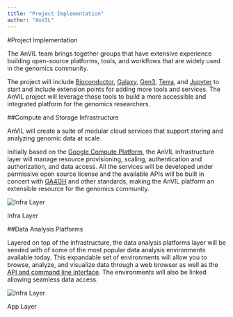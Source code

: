 ```yaml
---
title: "Project Implementation"
author: "AnVIL"
---
```


#Project Implementation

<hero small>The AnVIL team brings together groups that have extensive experience building open-source platforms, tools, and workflows that are widely used in the genomics community.</hero>

The project will include [Bioconductor](https://www.bioconductor.org/), [Galaxy](https://galaxyproject.org/), [Gen3](https://gen3.org/), [Terra](https://app.terra.bio/), and [Jupyter](https://jupyter.org/) to start and include extension points for adding more tools and services. The AnVIL project will leverage those tools to build a more accessible and integrated platform for the genomics researchers.

##Compute and Storage Infrastructure

<hero small>AnVIL will create a suite of modular cloud services that support storing and analyzing genomic data at scale.</hero>

Initially based on the [Google Compute Platform](https://cloud.google.com/), the AnVIL infrastructure layer will manage resource provisioning, scaling, authentication and authorization, and data access. All the services will be developed under permissive open source license and the available APIs will be built in concert with [GA4GH](https://www.ga4gh.org/) and other standards, making the AnVIL platform an extensible resource for the genomics community.

![Infra Layer](./_images/infra-layer.png)

<inscription>Infra Layer</inscription>

##Data Analysis Platforms

Layered on top of the infrastructure, the data analysis platforms layer will be seeded with of some of the most popular data analysis environments available today. This expandable set of environments will allow you to browse, analyze, and visualize data through a web browser as well as the [API and command line interface](https://github.com/anvilproject/client-apis). The environments will also be linked allowing seamless data access.

![Infra Layer](./_images/app-layer.png)

<inscription>App Layer</inscription>

